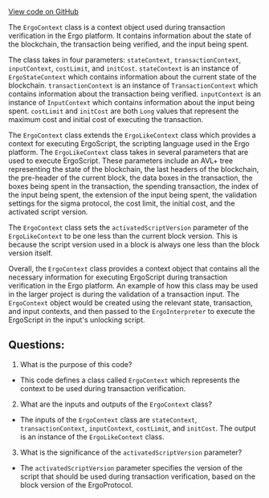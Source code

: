 [View code on GitHub](https://github.com/ergoplatform/ergo/src/main/scala/org/ergoplatform/nodeView/ErgoContext.scala)

The `ErgoContext` class is a context object used during transaction verification in the Ergo platform. It contains information about the state of the blockchain, the transaction being verified, and the input being spent. 

The class takes in four parameters: `stateContext`, `transactionContext`, `inputContext`, `costLimit`, and `initCost`. `stateContext` is an instance of `ErgoStateContext` which contains information about the current state of the blockchain. `transactionContext` is an instance of `TransactionContext` which contains information about the transaction being verified. `inputContext` is an instance of `InputContext` which contains information about the input being spent. `costLimit` and `initCost` are both `Long` values that represent the maximum cost and initial cost of executing the transaction.

The `ErgoContext` class extends the `ErgoLikeContext` class which provides a context for executing ErgoScript, the scripting language used in the Ergo platform. The `ErgoLikeContext` class takes in several parameters that are used to execute ErgoScript. These parameters include an AVL+ tree representing the state of the blockchain, the last headers of the blockchain, the pre-header of the current block, the data boxes in the transaction, the boxes being spent in the transaction, the spending transaction, the index of the input being spent, the extension of the input being spent, the validation settings for the sigma protocol, the cost limit, the initial cost, and the activated script version.

The `ErgoContext` class sets the `activatedScriptVersion` parameter of the `ErgoLikeContext` to be one less than the current block version. This is because the script version used in a block is always one less than the block version itself.

Overall, the `ErgoContext` class provides a context object that contains all the necessary information for executing ErgoScript during transaction verification in the Ergo platform. An example of how this class may be used in the larger project is during the validation of a transaction input. The `ErgoContext` object would be created using the relevant state, transaction, and input contexts, and then passed to the `ErgoInterpreter` to execute the ErgoScript in the input's unlocking script.
## Questions: 
 1. What is the purpose of this code?
- This code defines a class called `ErgoContext` which represents the context to be used during transaction verification.

2. What are the inputs and outputs of the `ErgoContext` class?
- The inputs of the `ErgoContext` class are `stateContext`, `transactionContext`, `inputContext`, `costLimit`, and `initCost`. The output is an instance of the `ErgoLikeContext` class.

3. What is the significance of the `activatedScriptVersion` parameter?
- The `activatedScriptVersion` parameter specifies the version of the script that should be used during transaction verification, based on the block version of the ErgoProtocol.